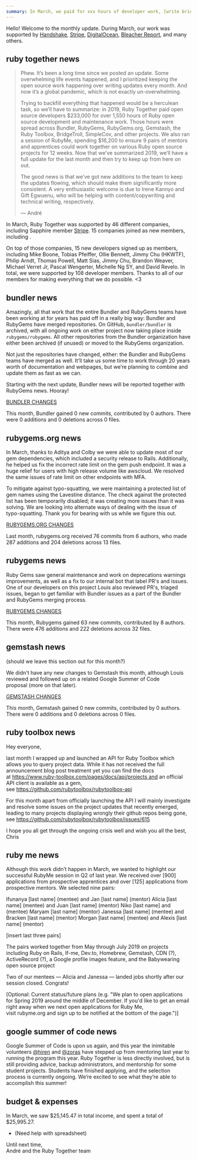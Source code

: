 ```yaml
---
summary: In March, we paid for xxx hours of developer work, [write brief summary of what we did during the month.]
---
```


Hello! Welcome to the monthly update. During March, our work was supported by [Handshake](https://handshake.org), [Stripe](https://stripe.com), [DigitalOcean](https://www.digitalocean.com), [Bleacher Report](http://www.bleacherreport.com), and many others.

## ruby together news

> Phew. It’s been a long time since we posted an update. Some overwhelming life events happened, and I prioritized keeping the open source work happening over writing updates every month. And now it’s a global pandemic, which is not exactly un-overwhelming.
>
> Trying to backfill everything that happened would be a herculean task, so we’ll have to summarize: in 2019, Ruby Together paid open source developers $233,000 for over 1,550 hours of Ruby open source development and maintenance work. Those hours were spread across Bundler, RubyGems, RubyGems.org, Gemstash, the Ruby Toolbox, BridgeTroll, SimpleCov, and other projects. We also ran a session of RubyMe, spending $16,200 to ensure 9 pairs of mentors and apprentices could work together on various Ruby open source projects for 12 weeks. Now that we’ve summarized 2019, we’ll have a full update for the last month and then try to keep up from here on out.
>
> The good news is that we’ve got new additions to the team to keep the updates flowing, which should make them significantly more consistent. A very enthusiastic welcome is due to Irene Kannyo and Gift Egwuenu, who will be helping with content/copywriting and technical writing, respectively.
>
> &mdash; André



In March, Ruby Together was supported by 46 different companies, including Sapphire member [Stripe](https://stripe.com). 15 companies joined as new members, including .

On top of those companies, 15 new developers signed up as members, including Mike Boone, Tobias Pfeiffer, Ollie Bennett, Jimmy Chu (HKWTF), Philip Arndt, Thomas Powell, Matt Sias, Jimmy Chu, Brandon Weaver, Michael Verret Jr, Pascal Wengerter, Michelle Ng SY, and David Revelo. In total, we were supported by 108 developer members. Thanks to all of our members for making everything that we do possible. &lt;3

## bundler news

Amazingly, all that work that the entire Bundler and RubyGems teams have been working at for years has paid off in a really big way: Bundler and RubyGems have merged repositories. On GitHub, `bundler/bundler` is archived, with all ongoing work on either project now taking place inside `rubygems/rubygems`. All other repositories from the Bundler organization have either been archived (if unused) or moved to the RubyGems organization.

Not just the repositories have changed, either: the Bundler and RubyGems teams have merged as well. It’ll take us some time to work through 20 years worth of documentation and webpages, but we’re planning to combine and update them as fast as we can.

Starting with the next update, Bundler news will be reported together with RubyGems news. Hooray!

[BUNDLER CHANGES](https://github.com/bundler/bundler/compare/master@%7B2019-07-01%7D...master@%7B2019-07-31%7D)

This month, Bundler gained 0 new commits, contributed by 0 authors. There were 0 additions and 0 deletions across 0 files.

## rubygems.org news

In March, thanks to Aditya and Colby we were able to update most of our gem dependencies, which included a security release to Rails. Additionally, he helped us fix the incorrect rate limit on the gem push endpoint. It was a huge relief for users with high release volume like awscloud. We resolved the same issues of rate limit on other endpoints with MFA.

To mitigate against typo-squatting, we were maintaining a protected list of gem names using the Lavestine distance. The check against the protected list has been temporarily disabled; it was creating more issues than it was solving. We are looking into alternate ways of dealing with the issue of typo-squatting. Thank you for bearing with us while we figure this out.

[RUBYGEMS.ORG CHANGES](https://github.com/rubygems/rubygems.org/compare/master@%7B2019-07-01%7D...master@%7B2019-07-31%7D) 

Last month, rubygems.org received 76 commits from 6 authors, who made  287 additions and 204 deletions across 13 files.


## rubygems news

Ruby Gems saw general maintenance and work on deprecations warnings improvements, as well as a fix to our internal bot that label PR's and issues. One of our developers on this project Louis also reviewed PR's, triaged issues, began to get familiar with Bundler issues as a part of the Bundler and RubyGems merging process. 

[RUBYGEMS CHANGES](https://github.com/rubygems/rubygems/compare/master@%7B2019-07-01%7D...master@%7B2019-07-31%7D)

This month, Rubygems gained 63 new commits, contributed by 8 authors. There were 476 additions and 222 deletions across 32 files.

## gemstash news

(should we leave this section out for this month?)

We didn't have any new changes to Gemstash this month, although Louis reviewed and followed up on a related Google Summer of Code proposal (more on that later).

[GEMSTASH CHANGES](https://github.com/bundler/gemstash/compare/master@%7B2019-07-01%7D...master@%7B2019-07-31%7D)

This month, Gemstash gained 0 new commits, contributed by 0 authors. There were 0 additions and 0 deletions across 0 files.

## ruby toolbox news

Hey everyone,

last month I wrapped up and launched an API for Ruby Toolbox which allows you to query project data. While it has not received the full announcement blog post treatment yet you can find the docs at https://www.ruby-toolbox.com/pages/docs/api/projects and an official API client is available as a gem, see https://github.com/rubytoolbox/rubytoolbox-api

For this month apart from officially launching the API I will mainly investigate and resolve some issues on the project updates that recently emerged, leading to many projects displaying wrongly their github repos being gone, see https://github.com/rubytoolbox/rubytoolbox/issues/615

I hope you all get through the ongoing crisis well and wish you all the best,
Chris

## ruby me news

Although this work didn’t happen in March, we wanted to highlight our successful RubyMe session in Q2 of last year. We received over [900] applications from prospective apprentices and over [125] applications from prospective mentors. We selected nine pairs: 

Ifunanya [last name] (mentee) and Jan [last name] (mentor)
Alicia [last name] (mentee) and Juan [last name] (mentor) 
Niko [last name] and (mentee) Maryam [last name] (mentor)
Janessa [last name] (mentee) and Bracken [last name] (mentor)
Morgan [last name] (mentee) and Alexis [last name] (mentor)

[insert last three pairs] 

The pairs worked together from May through July 2019 on projects including Ruby on Rails, If-me, Dev.to, Homebrew, Gemstash, CDN (?), ActiveRecord (?), a Google profile images feature, and the Babywearing open source project  

Two of our mentees — Alicia and Janessa — landed jobs shortly after our session closed. Congrats!  

[Optional: Current status/future plans (e.g. "We plan to open applications for Spring 2019 around the middle of December. If you'd like to get an email right away when we next open applications for Ruby Me, visit rubyme.org and sign up to be notified at the bottom of the page.")]

## google summer of code news

Google Summer of Code is upon us again, and this year the inimitable volunteers [@hiren](https://github.com/hmistry) and [@zoras](https://github.com/zoras) have stepped up from mentoring last year to running the program this year. Ruby Together is less directly involved, but is still providing advice, backup administrators, and mentorship for some student projects. Students have finished applying, and the selection process is currently ongoing. We’re excited to see what they’re able to accomplish this summer!

## budget &amp; expenses

In March, we saw $25,145.47 in total income, and spent a total of $25,995.27.

* (Need help with spreadsheet)

Until next time,<br>
André and the Ruby Together team
